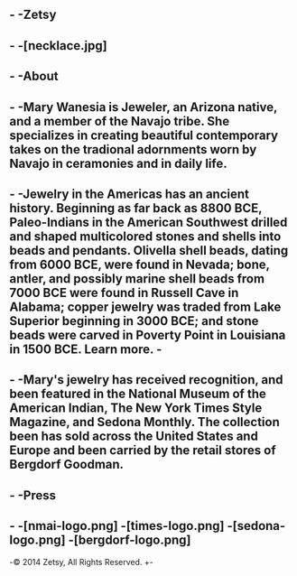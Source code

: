 -<!-- Level 1 header -->
-Zetsy
-
-<!-- featured image -->
-[necklace.jpg]
-
-<!-- level 2 header -->
-About
-
-<!-- paragraph -->
-Mary Wanesia is Jeweler, an Arizona native, and a member of the Navajo tribe. She specializes in creating beautiful contemporary takes on the tradional adornments worn by Navajo in ceramonies and in daily life.
-
-<!-- paragraph -->
-Jewelry in the Americas has an ancient history. Beginning as far back as 8800 BCE, Paleo-Indians in the American Southwest drilled and shaped multicolored stones and shells into beads and pendants. Olivella shell beads, dating from 6000 BCE, were found in Nevada; bone, antler, and possibly marine shell beads from 7000 BCE were found in Russell Cave in Alabama; copper jewelry was traded from Lake Superior beginning in 3000 BCE; and stone beads were carved in Poverty Point in Louisiana in 1500 BCE. Learn more.
-<!-- Note: "Learn more" links to: http://en.wikipedia.org/wiki/Native_American_jewelry -->
-
-<!-- paragraph -->
-Mary's jewelry has received recognition, and been featured in the National Museum of the American Indian, The New York Times Style Magazine, and Sedona Monthly. The collection been has sold across the United States and Europe and been carried by the retail stores of Bergdorf Goodman.
-
-<!-- level 2 header -->
-Press
-
-<!-- press images -->
-[nmai-logo.png]<!-- links to: http://nmai.si.edu -->
-[times-logo.png]<!-- links to: http://www.nytimes.com/pages/t-magazine/ -->
-[sedona-logo.png]<!-- links to: http://www.sedonamonthly.com -->
-[bergdorf-logo.png]<!-- links to: http://www.bergdorfgoodman.com/ -->
-
-<!-- paragraph -->&copy; 2014 Zetsy, All Rights Reserved.
+-